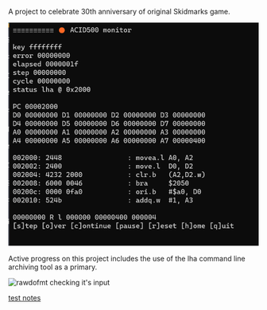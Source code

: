 A project to celebrate 30th anniversary of original Skidmarks game.

![acid500 monitor tool](media/acid500lha.png)

Active progress on this project includes the use of the lha command line archiving tool as a primary.

![rawdofmt checking it's input](media/nicestep.png)

[test notes](notes/notes.txt)
